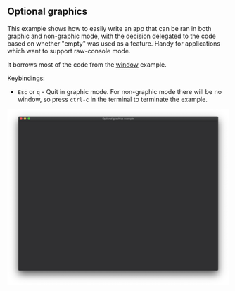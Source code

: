 ## Optional graphics

This example shows how to easily write an app that can be ran in both graphic and non-graphic mode, with the decision
delegated to the code based on whether "empty" was used as a feature. Handy for applications which want to support
raw-console mode.

It borrows most of the code from the [window](../window) example.

Keybindings:

- `Esc` or `q` - Quit in graphic mode.  For non-graphic mode there will be no window, so press `ctrl-c` in the terminal to terminate the example.

![optional_graphics example screenshot](./screenshot.png)
